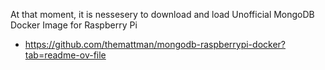 At that moment, it is nessesery to download and load Unofficial MongoDB Docker Image for Raspberry Pi
- https://github.com/themattman/mongodb-raspberrypi-docker?tab=readme-ov-file